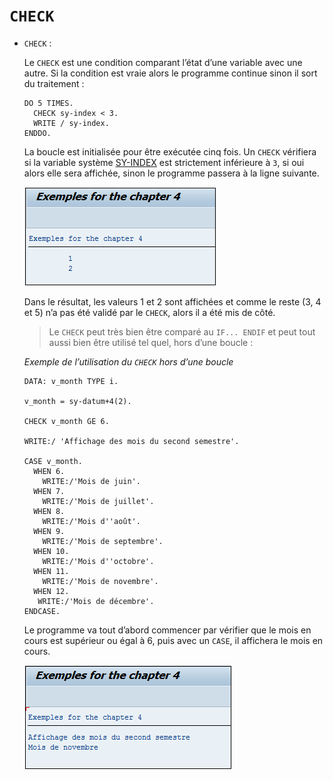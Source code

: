 # **`CHECK`**

- `CHECK` :

  Le `CHECK` est une condition comparant l’état d’une variable avec une autre. Si la condition est vraie alors le programme continue sinon il sort du traitement :

  ```JS
  DO 5 TIMES.
    CHECK sy-index < 3.
    WRITE / sy-index.
  ENDDO.
  ```

  La boucle est initialisée pour être exécutée cinq fois. Un `CHECK` vérifiera si la variable système [SY-INDEX](../99_Help/02_SY-SYSTEM.md) est strictement inférieure à `3`, si oui alors elle sera affichée, sinon le programme passera à la ligne suivante.

  ![](../99%20-%20Ressources/03_Boucles%20-%2003%20-%2001.png)

  Dans le résultat, les valeurs 1 et 2 sont affichées et comme le reste (3, 4 et 5) n’a pas été validé par le `CHECK`, alors il a été mis de côté.

  > Le `CHECK` peut très bien être comparé au `IF... ENDIF` et peut tout aussi bien être utilisé tel quel, hors d’une boucle :

  _Exemple de l’utilisation du `CHECK` hors d’une boucle_

  ```JS
  DATA: v_month TYPE i.

  v_month = sy-datum+4(2).

  CHECK v_month GE 6.

  WRITE:/ 'Affichage des mois du second semestre'.

  CASE v_month.
    WHEN 6.
      WRITE:/'Mois de juin'.
    WHEN 7.
      WRITE:/'Mois de juillet'.
    WHEN 8.
      WRITE:/'Mois d''août'.
    WHEN 9.
      WRITE:/'Mois de septembre'.
    WHEN 10.
      WRITE:/'Mois d''octobre'.
    WHEN 11.
      WRITE:/'Mois de novembre'.
    WHEN 12.
     WRITE:/'Mois de décembre'.
  ENDCASE.
  ```

  Le programme va tout d’abord commencer par vérifier que le mois en cours est supérieur ou égal à 6, puis avec un `CASE`, il affichera le mois en cours.

  ![](../99%20-%20Ressources/03_Boucles%20-%2003%20-%2002.png)
